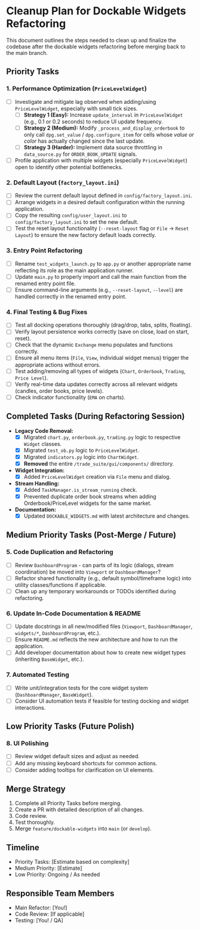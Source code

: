 # Cleanup Plan for Dockable Widgets Refactoring

This document outlines the steps needed to clean up and finalize the codebase after the dockable widgets refactoring before merging back to the main branch.

## Priority Tasks

### 1. Performance Optimization (`PriceLevelWidget`)

- [ ] Investigate and mitigate lag observed when adding/using `PriceLevelWidget`, especially with small tick sizes.
    - [ ] **Strategy 1 (Easy):** Increase `update_interval` in `PriceLevelWidget` (e.g., 0.1 or 0.2 seconds) to reduce UI update frequency.
    - [ ] **Strategy 2 (Medium):** Modify `_process_and_display_orderbook` to only call `dpg.set_value` / `dpg.configure_item` for cells whose *value or color* has actually changed since the last update.
    - [ ] **Strategy 3 (Harder):** Implement data source throttling in `data_source.py` for `ORDER_BOOK_UPDATE` signals.
- [ ] Profile application with multiple widgets (especially `PriceLevelWidget`) open to identify other potential bottlenecks.

### 2. Default Layout (`factory_layout.ini`)

- [ ] Review the current default layout defined in `config/factory_layout.ini`.
- [ ] Arrange widgets in a desired default configuration within the running application.
- [ ] Copy the resulting `config/user_layout.ini` to `config/factory_layout.ini` to set the new default.
- [ ] Test the reset layout functionality (`--reset-layout` flag or `File` -> `Reset Layout`) to ensure the new factory default loads correctly.

### 3. Entry Point Refactoring

- [ ] Rename `test_widgets_launch.py` to `app.py` or another appropriate name reflecting its role as the main application runner.
- [ ] Update `main.py` to properly import and call the main function from the renamed entry point file.
- [ ] Ensure command-line arguments (e.g., `--reset-layout`, `--level`) are handled correctly in the renamed entry point.

### 4. Final Testing & Bug Fixes

- [ ] Test all docking operations thoroughly (drag/drop, tabs, splits, floating).
- [ ] Verify layout persistence works correctly (save on close, load on start, reset).
- [ ] Check that the dynamic `Exchange` menu populates and functions correctly.
- [ ] Ensure all menu items (`File`, `View`, individual widget menus) trigger the appropriate actions without errors.
- [ ] Test adding/removing all types of widgets (`Chart`, `Orderbook`, `Trading`, `Price Level`).
- [ ] Verify real-time data updates correctly across all relevant widgets (candles, order books, price levels).
- [ ] Check indicator functionality (`EMA` on charts).

## Completed Tasks (During Refactoring Session)

- **Legacy Code Removal:**
    - [x] Migrated `chart.py`, `orderbook.py`, `trading.py` logic to respective `Widget` classes.
    - [x] Migrated `test_ob.py` logic to `PriceLevelWidget`.
    - [x] Migrated `indicators.py` logic into `ChartWidget`.
    - [x] **Removed** the entire `/trade_suite/gui/components/` directory.
- **Widget Integration:**
    - [x] Added `PriceLevelWidget` creation via `File` menu and dialog.
- **Stream Handling:**
    - [x] Added `TaskManager.is_stream_running` check.
    - [x] Prevented duplicate order book streams when adding Orderbook/PriceLevel widgets for the same market.
- **Documentation:**
    - [x] Updated `DOCKABLE_WIDGETS.md` with latest architecture and changes.

## Medium Priority Tasks (Post-Merge / Future)

### 5. Code Duplication and Refactoring

- [ ] Review `DashboardProgram` - can parts of its logic (dialogs, stream coordination) be moved into `Viewport` or `DashboardManager`?
- [ ] Refactor shared functionality (e.g., default symbol/timeframe logic) into utility classes/functions if applicable.
- [ ] Clean up any temporary workarounds or TODOs identified during refactoring.

### 6. Update In-Code Documentation & README

- [ ] Update docstrings in all new/modified files (`Viewport`, `DashboardManager`, `widgets/*`, `DashboardProgram`, etc.).
- [ ] Ensure `README.md` reflects the new architecture and how to run the application.
- [ ] Add developer documentation about how to create new widget types (inheriting `BaseWidget`, etc.).

### 7. Automated Testing

- [ ] Write unit/integration tests for the core widget system (`DashboardManager`, `BaseWidget`).
- [ ] Consider UI automation tests if feasible for testing docking and widget interactions.

## Low Priority Tasks (Future Polish)

### 8. UI Polishing

- [ ] Review widget default sizes and adjust as needed.
- [ ] Add any missing keyboard shortcuts for common actions.
- [ ] Consider adding tooltips for clarification on UI elements.

## Merge Strategy

1. Complete all Priority Tasks before merging.
2. Create a PR with detailed description of all changes.
3. Code review.
4. Test thoroughly.
5. Merge `feature/dockable-widgets` into `main` (or `develop`).

## Timeline

- Priority Tasks: [Estimate based on complexity]
- Medium Priority: [Estimate]
- Low Priority: Ongoing / As needed

## Responsible Team Members

- Main Refactor: [You!]
- Code Review: [If applicable]
- Testing: [You! / QA] 